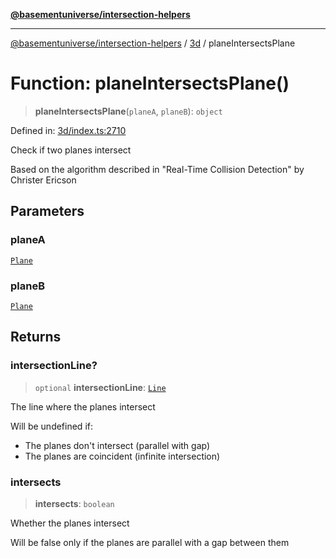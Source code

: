 [**@basementuniverse/intersection-helpers**](../../README.md)

***

[@basementuniverse/intersection-helpers](../../README.md) / [3d](../README.md) / planeIntersectsPlane

# Function: planeIntersectsPlane()

> **planeIntersectsPlane**(`planeA`, `planeB`): `object`

Defined in: [3d/index.ts:2710](https://github.com/basementuniverse/intersection-helpers/blob/d942e5cf9ee51dc3854d6fbfe1d84a7ecd83c1ca/src/3d/index.ts#L2710)

Check if two planes intersect

Based on the algorithm described in "Real-Time Collision Detection" by
Christer Ericson

## Parameters

### planeA

[`Plane`](../types/type-aliases/Plane.md)

### planeB

[`Plane`](../types/type-aliases/Plane.md)

## Returns

### intersectionLine?

> `optional` **intersectionLine**: [`Line`](../types/type-aliases/Line.md)

The line where the planes intersect

Will be undefined if:
- The planes don't intersect (parallel with gap)
- The planes are coincident (infinite intersection)

### intersects

> **intersects**: `boolean`

Whether the planes intersect

Will be false only if the planes are parallel with a gap between them

